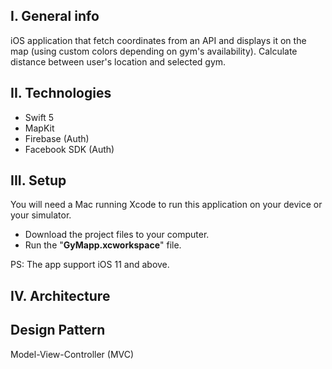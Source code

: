 ## I. General info
iOS application that fetch coordinates from an API and displays it on the map (using custom colors depending on gym's availability).
Calculate distance between user's location and selected gym.

## II. Technologies
- Swift 5
- MapKit
- Firebase (Auth)
- Facebook SDK (Auth)

## III. Setup
You will need a Mac running Xcode to run this application on your device or your simulator.
* Download the project files to your computer.
* Run the "**GyMapp.xcworkspace**" file.

PS: The app support iOS 11 and above.

## IV. Architecture

## Design Pattern
Model-View-Controller (MVC)
